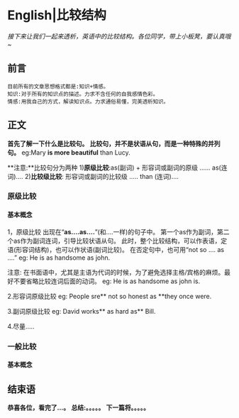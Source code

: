 # English|比较结构
*接下来让我们一起来透析，英语中的比较结构。各位同学，带上小板凳，要认真哦~*

## 前言
    目前所有的文章思想格式都是:知识+情感。
    知识:对于所有的知识点的描述。力求不含任何的自我感情色彩。
    情感:用我自己的方式，解读知识点。力求通俗易懂，完美透析知识。

## 正文
**首先了解一下什么是比较句。**
**比较句，并不是状语从句，而是一种特殊的并列句。**
eg:Mary **is more beautiful** than Lucy.

**注意:**比较句分为两种
1)**原级比较**:as(副词) + 形容词或副词的原级 ...... as(连词)....
2)**比较级比较**: 形容词或副词的比较级 ..... than (连词)....

### 原级比较
#### 基本概念
1，原级比较
出现在“**as....as....**”(和....一样)的句子中。
第一个as作为副词，第二个as作为副词连词，引导比较状语从句。
此时，整个比较结构，可以作表语，定语(形容词结构)，也可以作状语(副词比较)。
在否定句中，也可用“not so .... as ....”
eg: He is as handsome as john.

注意: 在书面语中，尤其是主语为代词的时候，为了避免选择主格/宾格的麻烦。最好不要省略比较连词后面的动词。
eg: He is as handsome as john is.

2.形容词原级比较
eg: People sre** not so honest as **they once were.

3.副词原级比较
eg: David works** as hard as** Bill.

4.尽量.....




### 一般比较
#### 基本概念








## 结束语
 **恭喜各位，看完了...。**
**总结:。。。。。**
**下一篇将。。。。。**








